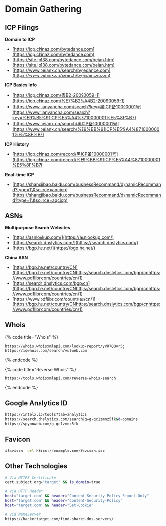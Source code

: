 # Domain Gathering

## ICP Filings

**Domain to ICP**

* [https://icp.chinaz.com/bytedance.com](https://icp.chinaz.com/bytedance.com)
* [https://site.ip138.com/bytedance.com/beian.htm](https://site.ip138.com/bytedance.com/beian.htm)
* [https://www.beianx.cn/search/bytedance.com](https://www.beianx.cn/search/bytedance.com)

**ICP Basics Info**

* [https://icp.chinaz.com/粤B2-20090059-1](https://icp.chinaz.com/%E7%B2%A4B2-20090059-1)
* [https://www.tianyancha.com/search?key=黑ICP备10000001号](https://www.tianyancha.com/search?key=%E9%BB%91ICP%E5%A4%8710000001%E5%8F%B7)
* [https://www.beianx.cn/search/黑ICP备10000001号](https://www.beianx.cn/search/%E9%BB%91ICP%E5%A4%8710000001%E5%8F%B7)

**ICP History**

* [https://icp.chinaz.com/record/黑ICP备10000001号](https://icp.chinaz.com/record/%E9%BB%91ICP%E5%A4%8710000001%E5%8F%B7)

**Real-time ICP**

* [https://shangjibao.baidu.com/businessRecommand/dynamicRecommand?type=1\&source=aqcicp](https://shangjibao.baidu.com/businessRecommand/dynamicRecommand?type=1\&source=aqcicp)

## ASNs

**Multipurpose Search Websites**

* [https://asnlookup.com/](https://asnlookup.com/)
* [https://search.dnslytics.com/](https://search.dnslytics.com/)
* [https://bgp.he.net/](https://bgp.he.net/)

**China ASN**

* [https://bgp.he.net/country/CN](https://bgp.he.net/country/CNhttps:/search.dnslytics.com/bgp/cnhttps://www.pdflibr.com/countries/cn/1)
* [https://search.dnslytics.com/bgp/cn](https://bgp.he.net/country/CNhttps:/search.dnslytics.com/bgp/cnhttps://www.pdflibr.com/countries/cn/1)
* [https://www.pdflibr.com/countries/cn/1](https://bgp.he.net/country/CNhttps:/search.dnslytics.com/bgp/cnhttps://www.pdflibr.com/countries/cn/1)

## Whois

{% code title="Whois" %}
```
https://whois.whoisxmlapi.com/lookup-report/yVR7QQvr5g
https://iqwhois.com/search/vulweb.com
```
{% endcode %}

{% code title="Reverse Whois" %}
```
https://tools.whoisxmlapi.com/reverse-whois-search
```
{% endcode %}

## Google Analytics ID

```bash
https://intelx.io/tools?tab=analytics
https://search.dnslytics.com/search?q=g-qc1zmnz5fk&d=domains
https://spyonweb.com/g-qc1zmnz5fk
```

## Favicon

```bash
ifavicon -url https://example.com/favicon.ico
```

## Other Technologies

```bash
# Via HTTPS Certificate
cert.subject.org="target" && is_domain=true

# Via HTTP Header
host="target.com" && header="Content-Security-Policy-Report-Only"
host="target.com" && header="Content-Security-Policy"
host="target.com" && header="Set-Cookie"

# Via NameServer
https://hackertarget.com/find-shared-dns-servers/
```
